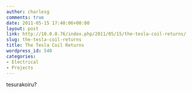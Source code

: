 ```yaml
---
author: charlesg
comments: true
date: 2011-05-15 17:40:06+00:00
layout: post
link: http://10.0.0.76/index.php/2011/05/15/the-tesla-coil-returns/
slug: the-tesla-coil-returns
title: The Tesla Coil Returns
wordpress_id: 540
categories:
- Electrical
- Projects
---
```




tesurakoiru?
